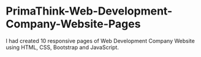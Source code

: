 # PrimaThink-Web-Development-Company-Website-Pages
I had created 10  responsive pages of Web Development Company Website using HTML, CSS, Bootstrap and JavaScript.
